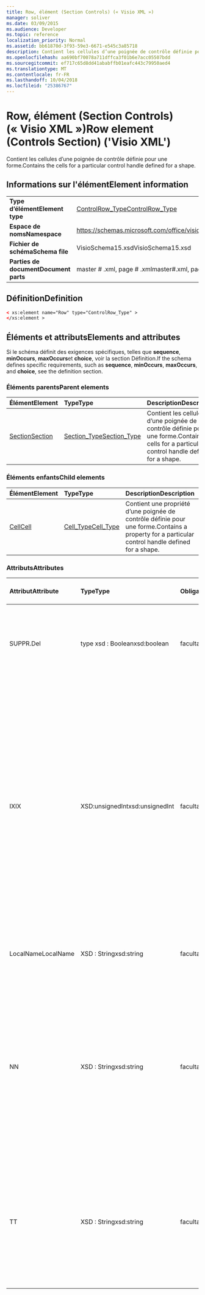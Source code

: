 ```yaml
---
title: Row, élément (Section Controls) (« Visio XML »)
manager: soliver
ms.date: 03/09/2015
ms.audience: Developer
ms.topic: reference
localization_priority: Normal
ms.assetid: bb61870d-3f93-59e3-6671-e545c3a85718
description: Contient les cellules d’une poignée de contrôle définie pour une forme.
ms.openlocfilehash: aa690bf70078a711dffca3f01b6e7acc05507bdd
ms.sourcegitcommit: ef717c65d8dd41ababffb01eafc443c79950aed4
ms.translationtype: MT
ms.contentlocale: fr-FR
ms.lasthandoff: 10/04/2018
ms.locfileid: "25386767"
---
```

# <a name="row-element-controls-section-visio-xml"></a><span data-ttu-id="c6cda-103">Row, élément (Section Controls) (« Visio XML »)</span><span class="sxs-lookup"><span data-stu-id="c6cda-103">Row element (Controls Section) ('Visio XML')</span></span>

<span data-ttu-id="c6cda-104">Contient les cellules d’une poignée de contrôle définie pour une forme.</span><span class="sxs-lookup"><span data-stu-id="c6cda-104">Contains the cells for a particular control handle defined for a shape.</span></span>
  
## <a name="element-information"></a><span data-ttu-id="c6cda-105">Informations sur l'élément</span><span class="sxs-lookup"><span data-stu-id="c6cda-105">Element information</span></span>

|||
|:-----|:-----|
|<span data-ttu-id="c6cda-106">**Type d’élément**</span><span class="sxs-lookup"><span data-stu-id="c6cda-106">**Element type**</span></span> <br/> |[<span data-ttu-id="c6cda-107">ControlRow_Type</span><span class="sxs-lookup"><span data-stu-id="c6cda-107">ControlRow_Type</span></span>](controlrow_type-complextypevisio-xml.md) <br/> |
|<span data-ttu-id="c6cda-108">**Espace de noms**</span><span class="sxs-lookup"><span data-stu-id="c6cda-108">**Namespace**</span></span> <br/> |https://schemas.microsoft.com/office/visio/2012/main  <br/> |
|<span data-ttu-id="c6cda-109">**Fichier de schéma**</span><span class="sxs-lookup"><span data-stu-id="c6cda-109">**Schema file**</span></span> <br/> |<span data-ttu-id="c6cda-110">VisioSchema15.xsd</span><span class="sxs-lookup"><span data-stu-id="c6cda-110">VisioSchema15.xsd</span></span>  <br/> |
|<span data-ttu-id="c6cda-111">**Parties de document**</span><span class="sxs-lookup"><span data-stu-id="c6cda-111">**Document parts**</span></span> <br/> |<span data-ttu-id="c6cda-112">master # .xml, page # .xml</span><span class="sxs-lookup"><span data-stu-id="c6cda-112">master#.xml, page#.xml</span></span>  <br/> |
   
## <a name="definition"></a><span data-ttu-id="c6cda-113">Définition</span><span class="sxs-lookup"><span data-stu-id="c6cda-113">Definition</span></span>

```XML
< xs:element name="Row" type="ControlRow_Type" >
</xs:element >
```

## <a name="elements-and-attributes"></a><span data-ttu-id="c6cda-114">Éléments et attributs</span><span class="sxs-lookup"><span data-stu-id="c6cda-114">Elements and attributes</span></span>

<span data-ttu-id="c6cda-115">Si le schéma définit des exigences spécifiques, telles que **sequence**, **minOccurs**, **maxOccurs**et **choice**, voir la section Définition.</span><span class="sxs-lookup"><span data-stu-id="c6cda-115">If the schema defines specific requirements, such as **sequence**, **minOccurs**, **maxOccurs**, and **choice**, see the definition section.</span></span> 
  
### <a name="parent-elements"></a><span data-ttu-id="c6cda-116">Éléments parents</span><span class="sxs-lookup"><span data-stu-id="c6cda-116">Parent elements</span></span>

|<span data-ttu-id="c6cda-117">**Élément**</span><span class="sxs-lookup"><span data-stu-id="c6cda-117">**Element**</span></span>|<span data-ttu-id="c6cda-118">**Type**</span><span class="sxs-lookup"><span data-stu-id="c6cda-118">**Type**</span></span>|<span data-ttu-id="c6cda-119">**Description**</span><span class="sxs-lookup"><span data-stu-id="c6cda-119">**Description**</span></span>|
|:-----|:-----|:-----|
|[<span data-ttu-id="c6cda-120">Section</span><span class="sxs-lookup"><span data-stu-id="c6cda-120">Section</span></span>](section-element-sheet_type-complextypevisio-xml.md) <br/> |[<span data-ttu-id="c6cda-121">Section_Type</span><span class="sxs-lookup"><span data-stu-id="c6cda-121">Section_Type</span></span>](section_type-complextypevisio-xml.md) <br/> |<span data-ttu-id="c6cda-122">Contient les cellules d’une poignée de contrôle définie pour une forme.</span><span class="sxs-lookup"><span data-stu-id="c6cda-122">Contains the cells for a particular control handle defined for a shape.</span></span>  <br/> |
   
### <a name="child-elements"></a><span data-ttu-id="c6cda-123">Éléments enfants</span><span class="sxs-lookup"><span data-stu-id="c6cda-123">Child elements</span></span>

|<span data-ttu-id="c6cda-124">**Élément**</span><span class="sxs-lookup"><span data-stu-id="c6cda-124">**Element**</span></span>|<span data-ttu-id="c6cda-125">**Type**</span><span class="sxs-lookup"><span data-stu-id="c6cda-125">**Type**</span></span>|<span data-ttu-id="c6cda-126">**Description**</span><span class="sxs-lookup"><span data-stu-id="c6cda-126">**Description**</span></span>|
|:-----|:-----|:-----|
|[<span data-ttu-id="c6cda-127">Cell</span><span class="sxs-lookup"><span data-stu-id="c6cda-127">Cell</span></span>](cell-element-controls-rowvisio-xml.md) <br/> |[<span data-ttu-id="c6cda-128">Cell_Type</span><span class="sxs-lookup"><span data-stu-id="c6cda-128">Cell_Type</span></span>](cell_type-complextypevisio-xml.md) <br/> |<span data-ttu-id="c6cda-129">Contient une propriété d’une poignée de contrôle définie pour une forme.</span><span class="sxs-lookup"><span data-stu-id="c6cda-129">Contains a property for a particular control handle defined for a shape.</span></span>  <br/> |
   
### <a name="attributes"></a><span data-ttu-id="c6cda-130">Attributs</span><span class="sxs-lookup"><span data-stu-id="c6cda-130">Attributes</span></span>

|<span data-ttu-id="c6cda-131">**Attribut**</span><span class="sxs-lookup"><span data-stu-id="c6cda-131">**Attribute**</span></span>|<span data-ttu-id="c6cda-132">**Type**</span><span class="sxs-lookup"><span data-stu-id="c6cda-132">**Type**</span></span>|<span data-ttu-id="c6cda-133">**Obligatoire**</span><span class="sxs-lookup"><span data-stu-id="c6cda-133">**Required**</span></span>|<span data-ttu-id="c6cda-134">**Description**</span><span class="sxs-lookup"><span data-stu-id="c6cda-134">**Description**</span></span>|<span data-ttu-id="c6cda-135">**Valeurs possibles**</span><span class="sxs-lookup"><span data-stu-id="c6cda-135">**Possible values**</span></span>|
|:-----|:-----|:-----|:-----|:-----|
|<span data-ttu-id="c6cda-136">SUPPR.</span><span class="sxs-lookup"><span data-stu-id="c6cda-136">Del</span></span>  <br/> |<span data-ttu-id="c6cda-137">type xsd : Boolean</span><span class="sxs-lookup"><span data-stu-id="c6cda-137">xsd:boolean</span></span>  <br/> |<span data-ttu-id="c6cda-138">facultatif</span><span class="sxs-lookup"><span data-stu-id="c6cda-138">optional</span></span>  <br/> |<span data-ttu-id="c6cda-139">Spécifie si une ligne qui sinon serait héritée à partir d’une forme de base a été supprimée.</span><span class="sxs-lookup"><span data-stu-id="c6cda-139">Specifies whether a row that would otherwise be inherited from a master shape has been deleted.</span></span>  <br/> |<span data-ttu-id="c6cda-140">Valeurs du type de type xsd : Boolean.</span><span class="sxs-lookup"><span data-stu-id="c6cda-140">Values of the xsd:boolean type.</span></span>  <br/> |
|<span data-ttu-id="c6cda-141">IX</span><span class="sxs-lookup"><span data-stu-id="c6cda-141">IX</span></span>  <br/> |<span data-ttu-id="c6cda-142">XSD:unsignedInt</span><span class="sxs-lookup"><span data-stu-id="c6cda-142">xsd:unsignedInt</span></span>  <br/> |<span data-ttu-id="c6cda-143">facultatif</span><span class="sxs-lookup"><span data-stu-id="c6cda-143">optional</span></span>  <br/> |<span data-ttu-id="c6cda-144">Spécifie l’identificateur de base 1 pour la ligne.</span><span class="sxs-lookup"><span data-stu-id="c6cda-144">Specifies the one-based identifier for the row.</span></span> <span data-ttu-id="c6cda-145">Il doit être unique et supérieur à d’autres identificateurs dans la même section. L’attribut IX est utilisée uniquement pour les caractère, connexion, champ, FillGradient, sections Geometry, Layer, LineGradient, paragraphe, réviseur, zéro et onglets.</span><span class="sxs-lookup"><span data-stu-id="c6cda-145">It should be unqiue and greater than other identifiers in the same section.The IX attribute is only used for the Character, Connection, Field, FillGradient, Geometry, Layer, LineGradient, Paragraph, Reviewer, Scratch, and Tabs sections.</span></span> <span data-ttu-id="c6cda-146">Une ligne peut être un des attributs IX ou N.</span><span class="sxs-lookup"><span data-stu-id="c6cda-146">A row can only have one of the IX or N attributes.</span></span>  <br/> |<span data-ttu-id="c6cda-147">Valeurs du type xsd:unsignedInt.</span><span class="sxs-lookup"><span data-stu-id="c6cda-147">Values of the xsd:unsignedInt type.</span></span>  <br/> |
|<span data-ttu-id="c6cda-148">LocalName</span><span class="sxs-lookup"><span data-stu-id="c6cda-148">LocalName</span></span>  <br/> |<span data-ttu-id="c6cda-149">XSD : String</span><span class="sxs-lookup"><span data-stu-id="c6cda-149">xsd:string</span></span>  <br/> |<span data-ttu-id="c6cda-150">facultatif</span><span class="sxs-lookup"><span data-stu-id="c6cda-150">optional</span></span>  <br/> |<span data-ttu-id="c6cda-151">Spécifie le nom unique dépendant de la langue de la ligne.</span><span class="sxs-lookup"><span data-stu-id="c6cda-151">Specifies the unique language-dependent name of the row.</span></span>  <br/> |<span data-ttu-id="c6cda-152">Valeurs du type xsd : String.</span><span class="sxs-lookup"><span data-stu-id="c6cda-152">Values of the xsd:string type.</span></span>  <br/> |
|<span data-ttu-id="c6cda-153">N</span><span class="sxs-lookup"><span data-stu-id="c6cda-153">N</span></span>  <br/> |<span data-ttu-id="c6cda-154">XSD : String</span><span class="sxs-lookup"><span data-stu-id="c6cda-154">xsd:string</span></span>  <br/> |<span data-ttu-id="c6cda-155">facultatif</span><span class="sxs-lookup"><span data-stu-id="c6cda-155">optional</span></span>  <br/> |<span data-ttu-id="c6cda-156">Spécifie le nom indépendant du langage unique de la ligne. L’attribut N est utilisée uniquement pour les sections utilisateur, propriété, Actions, contrôle, connexion, lien hypertexte et ActionTag.</span><span class="sxs-lookup"><span data-stu-id="c6cda-156">Specifies the unique language-independent name of the row.The N attribute is only used for the User, Property, Actions, Control, Connection, Hyperlink, and ActionTag sections.</span></span> <span data-ttu-id="c6cda-157">Une ligne peut être un des attributs IX ou N.</span><span class="sxs-lookup"><span data-stu-id="c6cda-157">A row can only have one of the IX or N attributes.</span></span>  <br/> |<span data-ttu-id="c6cda-158">Valeurs du type xsd : String.</span><span class="sxs-lookup"><span data-stu-id="c6cda-158">Values of the xsd:string type.</span></span>  <br/> |
|<span data-ttu-id="c6cda-159">T</span><span class="sxs-lookup"><span data-stu-id="c6cda-159">T</span></span>  <br/> |<span data-ttu-id="c6cda-160">XSD : String</span><span class="sxs-lookup"><span data-stu-id="c6cda-160">xsd:string</span></span>  <br/> |<span data-ttu-id="c6cda-161">facultatif</span><span class="sxs-lookup"><span data-stu-id="c6cda-161">optional</span></span>  <br/> |<span data-ttu-id="c6cda-162">Spécifie le type de chemin d’accès géométrique représentée par la ligne et utilisé dans la visualisation de géométrie.</span><span class="sxs-lookup"><span data-stu-id="c6cda-162">Specifies the type of the geometric path represented by the row and used in geometry visualization.</span></span> <span data-ttu-id="c6cda-163">L’attribut T est utilisée uniquement pour la section Geometry.</span><span class="sxs-lookup"><span data-stu-id="c6cda-163">The T attribute is only used for the Geometry section.</span></span>  <br/> |<span data-ttu-id="c6cda-164">Valeurs du type xsd : String.</span><span class="sxs-lookup"><span data-stu-id="c6cda-164">Values of the xsd:string type.</span></span>  <br/> |
   

